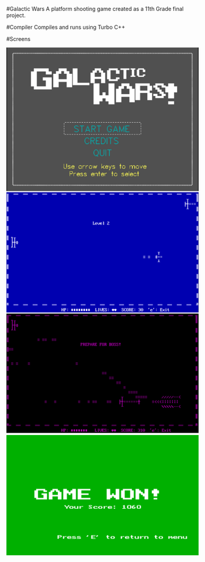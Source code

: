 #Galactic Wars
A platform shooting game created as a 11th Grade final project. 

#Compiler
Compiles and runs using Turbo C++

#Screens

![Screen 1](https://raw.githubusercontent.com/shreyassood/galactic_wars/master/Screens/1.png)
![Screen 2](https://raw.githubusercontent.com/shreyassood/galactic_wars/master/Screens/s2.png)
![Screen 3](https://raw.githubusercontent.com/shreyassood/galactic_wars/master/Screens/s4.png)
![Screen 4](https://raw.githubusercontent.com/shreyassood/galactic_wars/master/Screens/s5.png)
